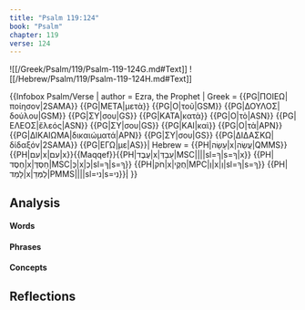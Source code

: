 ```yaml
---
title: "Psalm 119:124"
book: "Psalm"
chapter: 119
verse: 124
---
```

![[/Greek/Psalm/119/Psalm-119-124G.md#Text]]
![[/Hebrew/Psalm/119/Psalm-119-124H.md#Text]]

{{Infobox Psalm/Verse |
  author = Ezra, the Prophet |
  Greek = {{PG|ΠΟΙΕΩ|ποίησον|2SAMA}} {{PG|ΜΕΤΑ|μετὰ}} {{PG|Ο|τοῦ|GSM}} {{PG|ΔΟΥΛΟΣ|δούλου|GSM}} {{PG|ΣΥ|σου|GS}} {{PG|ΚΑΤΑ|κατὰ}} {{PG|Ο|τὸ|ASN}} {{PG|ΕΛΕΟΣ|ἔλεός|ASN}} {{PG|ΣΥ|σου|GS}} {{PG|ΚΑΙ|καὶ}} {{PG|Ο|τὰ|APN}} {{PG|ΔΙΚΑΙΩΜΑ|δικαιώματά|APN}} {{PG|ΣΥ|σου|GS}} {{PG|ΔΙΔΑΣΚΩ|δίδαξόν|2SAMA}} {{PG|ΕΓΩ|με|AS}}|
  Hebrew = {{PH|עָשָׂה|x|עֲשֵׂה|QMMS}} {{PH|עִם|x|עִם|x}}{{Maqqef}}{{PH|עֶבֶד|x|עַבְדְּ|MSC||||sl=ךָ|s=ךָ|x}} {{PH|חֶסֶד|x|חַסְדֶּ|MSC|כְּ|x|כְ|sl=ךָ|s=ךָ}} {{PH|חֹק|x|חֻקֶּי|MPC|וְ|x|וְ|sl=ךָ|s=ךָ}} {{PH|לָמַד|x|לַמְּדֵ|PMMS||||sl=ני|s=נִי}}׃|
}}

## Analysis

#### Words

#### Phrases

#### Concepts

## Reflections
